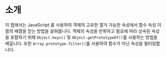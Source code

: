 # 소개

이 랩에서는 JavaScript 를 사용하여 객체의 고유한 열거 가능한 속성에서 함수 속성 이름의 배열을 얻는 방법을 살펴봅니다. 객체의 속성을 반복하고 필요에 따라 상속된 속성을 포함하기 위해 `Object.keys()` 및 `Object.getPrototypeOf()`를 사용하는 방법을 배웁니다. 또한 `Array.prototype.filter()`를 사용하여 함수가 아닌 속성을 필터링합니다.
